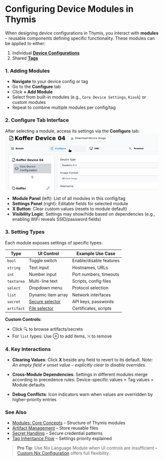 # Configuring Device Modules in Thymis

When designing device configurations in Thymis, you interact with **modules** – reusable components defining specific functionality. These modules can be applied to either:

1. Individual **[Device Configurations](../concepts/configuration.md)**
2. Shared **[Tags](../concepts/tag.md)**

### 1. Adding Modules

- **Navigate** to your device config or tag
- Go to the **Configure** tab
- Click **+ Add Module**
- Select from built-in modules (e.g., `Core Device Settings`, `Kiosk`) or custom modules
- Repeat to combine multiple modules per config/tag

### 2. Configure Tab Interface

After selecting a module, access its settings via the **Configure** tab:
![Configure Tab](./configure-tab.png)

- **Module Panel** (left): List of all modules in this config/tag
- **Settings Panel** (right): Editable fields for selected module
- **X Button**: Clear custom values (resets to module default)
- **Visibility Logic**: Settings may show/hide based on dependencies (e.g., enabling WiFi reveals SSID/password fields)

### 3. Setting Types

Each module exposes settings of specific types:

| **Type**   | **UI Control**                            | Example Use Case        |
| ---------- | ----------------------------------------- | ----------------------- |
| `bool`     | Toggle switch                             | Enable/disable features |
| `string`   | Text input                                | Hostnames, URLs         |
| `int`      | Number input                              | Port numbers, timeouts  |
| `textarea` | Multi-line text                           | Scripts, config files   |
| `select`   | Dropdown menu                             | Protocol selection      |
| `list`     | Dynamic item array                        | Network interfaces      |
| `secret`   | [Secure selector](../concepts/secrets.md) | API keys, passwords     |
| `artifact` | [File selector](../concepts/artifacts.md) | Certificates, scripts   |

**Custom Controls:**

- Click 🔍 to browse artifacts/secrets
- For `list` types: Use ⊕ to add items, ⛌ to remove

### **4. Key Interactions**

- **Clearing Values**:
  Click **X** beside any field to revert to its default.
  _Note: An empty field ≠ unset value – explicitly clear to disable overrides._

- **Cross-Module Dependencies**:
  Settings in different modules merge according to precedence rules:
  Device-specific values > Tag values > Module defaults

- **Debug Conflicts**:
  Icon indicators warn when values are overridden by higher-priority entries

### See Also

- [Modules: Core Concepts](../concepts/module.md) – Structure of Thymis modules
- [Artifact Management](../concepts/artifacts.md) – Store reusable files
- [Secret Handling](../concepts/secrets.md) – Secure credential patterns
- [Tag Inheritance Flow](../../device-lifecycle/tags.md) – Settings priority explained

> **Pro Tip**: Use Nix Language Module when UI controls are insufficient – [Custom Nix Configuration](../../external-projects/thymis-modules/nix-language-module.md) offers full flexibility.
